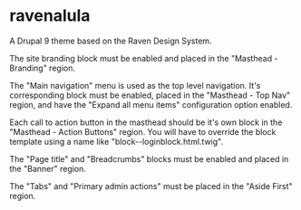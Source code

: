 # ravenalula
A Drupal 9 theme based on the Raven Design System.

The site branding block must be enabled and placed in the "Masthead - Branding" region.

The "Main navigation" menu is used as the top level navigation. It's corresponding block must be enabled, placed in the "Masthead - Top Nav"
region, and have the "Expand all menu items" configuration option enabled.

Each call to action button in the masthead should be it's own block in the "Masthead - Action Buttons" region.
You will have to override the block template using a name like "block--loginblock.html.twig".

The "Page title" and "Breadcrumbs" blocks must be enabled and placed in the "Banner" region.

The "Tabs" and "Primary admin actions" must be placed in the "Aside First" region.
